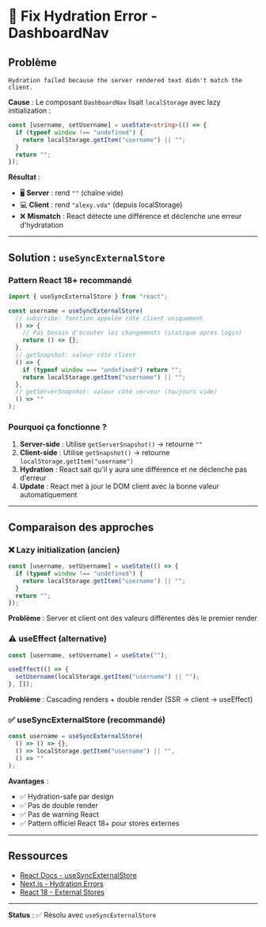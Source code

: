 # 🔧 Fix Hydration Error - DashboardNav

## Problème

```
Hydration failed because the server rendered text didn't match the client.
```

**Cause** : Le composant `DashboardNav` lisait `localStorage` avec lazy initialization :

```typescript
const [username, setUsername] = useState<string>(() => {
  if (typeof window !== "undefined") {
    return localStorage.getItem("username") || "";
  }
  return "";
});
```

**Résultat** :
- 🖥️ **Server** : rend `""` (chaîne vide)
- 💻 **Client** : rend `"alexy.vda"` (depuis localStorage)
- ❌ **Mismatch** : React détecte une différence et déclenche une erreur d'hydratation

---

## Solution : `useSyncExternalStore`

### Pattern React 18+ recommandé

```typescript
import { useSyncExternalStore } from "react";

const username = useSyncExternalStore(
  // subscribe: fonction appelée côté client uniquement
  () => {
    // Pas besoin d'écouter les changements (statique après login)
    return () => {};
  },
  // getSnapshot: valeur côté client
  () => {
    if (typeof window === "undefined") return "";
    return localStorage.getItem("username") || "";
  },
  // getServerSnapshot: valeur côté serveur (toujours vide)
  () => ""
);
```

### Pourquoi ça fonctionne ?

1. **Server-side** : Utilise `getServerSnapshot()` → retourne `""`
2. **Client-side** : Utilise `getSnapshot()` → retourne `localStorage.getItem("username")`
3. **Hydration** : React sait qu'il y aura une différence et ne déclenche pas d'erreur
4. **Update** : React met à jour le DOM client avec la bonne valeur automatiquement

---

## Comparaison des approches

### ❌ Lazy initialization (ancien)
```typescript
const [username, setUsername] = useState(() => {
  if (typeof window !== "undefined") {
    return localStorage.getItem("username") || "";
  }
  return "";
});
```
**Problème** : Server et client ont des valeurs différentes dès le premier render

### ⚠️ useEffect (alternative)
```typescript
const [username, setUsername] = useState("");

useEffect(() => {
  setUsername(localStorage.getItem("username") || "");
}, []);
```
**Problème** : Cascading renders + double render (SSR → client → useEffect)

### ✅ useSyncExternalStore (recommandé)
```typescript
const username = useSyncExternalStore(
  () => () => {},
  () => localStorage.getItem("username") || "",
  () => ""
);
```
**Avantages** :
- ✅ Hydration-safe par design
- ✅ Pas de double render
- ✅ Pas de warning React
- ✅ Pattern officiel React 18+ pour stores externes

---

## Ressources

- [React Docs - useSyncExternalStore](https://react.dev/reference/react/useSyncExternalStore)
- [Next.js - Hydration Errors](https://nextjs.org/docs/messages/react-hydration-error)
- [React 18 - External Stores](https://react.dev/learn/you-might-not-need-an-effect#subscribing-to-an-external-store)

---

**Status** : ✅ Résolu avec `useSyncExternalStore`
